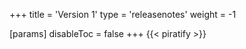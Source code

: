 +++
title = 'Version 1'
type = 'releasenotes'
weight = -1

[params]
  disableToc = false
+++
{{< piratify >}}
